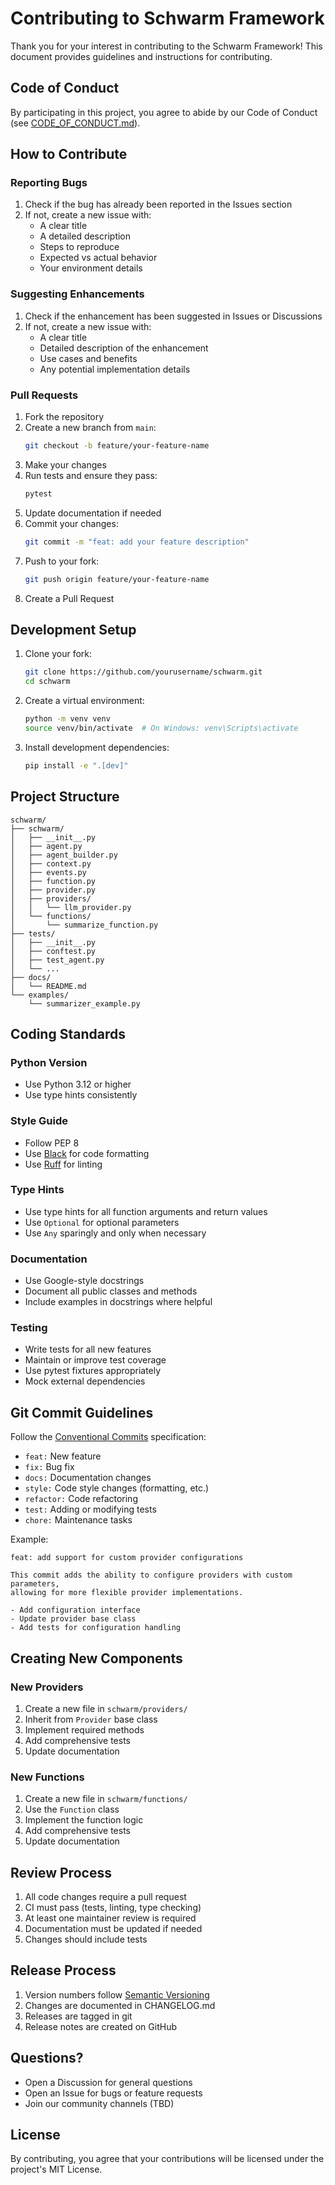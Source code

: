 # Contributing to Schwarm Framework

Thank you for your interest in contributing to the Schwarm Framework! This document provides guidelines and instructions for contributing.

## Code of Conduct

By participating in this project, you agree to abide by our Code of Conduct (see [CODE_OF_CONDUCT.md](CODE_OF_CONDUCT.md)).

## How to Contribute

### Reporting Bugs

1. Check if the bug has already been reported in the Issues section
2. If not, create a new issue with:
   - A clear title
   - A detailed description
   - Steps to reproduce
   - Expected vs actual behavior
   - Your environment details

### Suggesting Enhancements

1. Check if the enhancement has been suggested in Issues or Discussions
2. If not, create a new issue with:
   - A clear title
   - Detailed description of the enhancement
   - Use cases and benefits
   - Any potential implementation details

### Pull Requests

1. Fork the repository
2. Create a new branch from `main`:
   ```bash
   git checkout -b feature/your-feature-name
   ```
3. Make your changes
4. Run tests and ensure they pass:
   ```bash
   pytest
   ```
5. Update documentation if needed
6. Commit your changes:
   ```bash
   git commit -m "feat: add your feature description"
   ```
7. Push to your fork:
   ```bash
   git push origin feature/your-feature-name
   ```
8. Create a Pull Request

## Development Setup

1. Clone your fork:
   ```bash
   git clone https://github.com/yourusername/schwarm.git
   cd schwarm
   ```

2. Create a virtual environment:
   ```bash
   python -m venv venv
   source venv/bin/activate  # On Windows: venv\Scripts\activate
   ```

3. Install development dependencies:
   ```bash
   pip install -e ".[dev]"
   ```

## Project Structure

```
schwarm/
├── schwarm/
│   ├── __init__.py
│   ├── agent.py
│   ├── agent_builder.py
│   ├── context.py
│   ├── events.py
│   ├── function.py
│   ├── provider.py
│   ├── providers/
│   │   └── llm_provider.py
│   └── functions/
│       └── summarize_function.py
├── tests/
│   ├── __init__.py
│   ├── conftest.py
│   ├── test_agent.py
│   └── ...
├── docs/
│   └── README.md
└── examples/
    └── summarizer_example.py
```

## Coding Standards

### Python Version

- Use Python 3.12 or higher
- Use type hints consistently

### Style Guide

- Follow PEP 8
- Use [Black](https://github.com/psf/black) for code formatting
- Use [Ruff](https://github.com/astral-sh/ruff) for linting

### Type Hints

- Use type hints for all function arguments and return values
- Use `Optional` for optional parameters
- Use `Any` sparingly and only when necessary

### Documentation

- Use Google-style docstrings
- Document all public classes and methods
- Include examples in docstrings where helpful

### Testing

- Write tests for all new features
- Maintain or improve test coverage
- Use pytest fixtures appropriately
- Mock external dependencies

## Git Commit Guidelines

Follow the [Conventional Commits](https://www.conventionalcommits.org/) specification:

- `feat:` New feature
- `fix:` Bug fix
- `docs:` Documentation changes
- `style:` Code style changes (formatting, etc.)
- `refactor:` Code refactoring
- `test:` Adding or modifying tests
- `chore:` Maintenance tasks

Example:
```
feat: add support for custom provider configurations

This commit adds the ability to configure providers with custom parameters,
allowing for more flexible provider implementations.

- Add configuration interface
- Update provider base class
- Add tests for configuration handling
```

## Creating New Components

### New Providers

1. Create a new file in `schwarm/providers/`
2. Inherit from `Provider` base class
3. Implement required methods
4. Add comprehensive tests
5. Update documentation

### New Functions

1. Create a new file in `schwarm/functions/`
2. Use the `Function` class
3. Implement the function logic
4. Add comprehensive tests
5. Update documentation

## Review Process

1. All code changes require a pull request
2. CI must pass (tests, linting, type checking)
3. At least one maintainer review is required
4. Documentation must be updated if needed
5. Changes should include tests

## Release Process

1. Version numbers follow [Semantic Versioning](https://semver.org/)
2. Changes are documented in CHANGELOG.md
3. Releases are tagged in git
4. Release notes are created on GitHub

## Questions?

- Open a Discussion for general questions
- Open an Issue for bugs or feature requests
- Join our community channels (TBD)

## License

By contributing, you agree that your contributions will be licensed under the project's MIT License.
